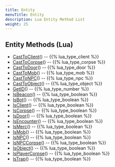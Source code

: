 ```yaml
---
title: Entity
menuTitle: Entity
description: Lua Entity Method List
weight: 25
---
```


## Entity Methods (Lua)
- [CastToClient](casttoclient)() -- {{% lua_type_client %}}
- [CastToCorpse](casttocorpse)() -- {{% lua_type_corpse %}}
- [CastToDoor](casttodoor)() -- {{% lua_type_door %}}
- [CastToMob](casttomob)() -- {{% lua_type_mob %}}
- [CastToNPC](casttonpc)() -- {{% lua_type_npc %}}
- [CastToObject](casttoobject)() -- {{% lua_type_object %}}
- [GetID](getid)() -- {{% lua_type_number %}}
- [IsBeacon](isbeacon)() -- {{% lua_type_boolean %}}
- [IsBot](isbot)() -- {{% lua_type_boolean %}}
- [IsClient](isclient)() -- {{% lua_type_boolean %}}
- [IsCorpse](iscorpse)() -- {{% lua_type_boolean %}}
- [IsDoor](isdoor)() -- {{% lua_type_boolean %}}
- [IsEncounter](isencounter)() -- {{% lua_type_boolean %}}
- [IsMerc](ismerc)() -- {{% lua_type_boolean %}}
- [IsMob](ismob)() -- {{% lua_type_boolean %}}
- [IsNPC](isnpc)() -- {{% lua_type_boolean %}}
- [IsNPCCorpse](isnpccorpse)() -- {{% lua_type_boolean %}}
- [IsObject](isobject)() -- {{% lua_type_boolean %}}
- [IsPlayerCorpse](isplayercorpse)() -- {{% lua_type_boolean %}}
- [IsTrap](istrap)() -- {{% lua_type_boolean %}}
